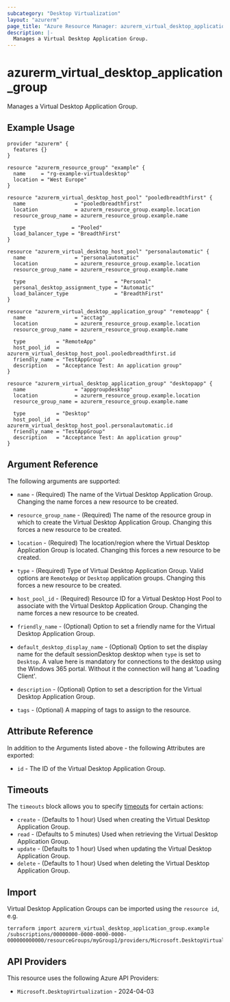 ```yaml
---
subcategory: "Desktop Virtualization"
layout: "azurerm"
page_title: "Azure Resource Manager: azurerm_virtual_desktop_application_group"
description: |-
  Manages a Virtual Desktop Application Group.
---
```


# azurerm_virtual_desktop_application_group

Manages a Virtual Desktop Application Group.

## Example Usage

```hcl
provider "azurerm" {
  features {}
}

resource "azurerm_resource_group" "example" {
  name     = "rg-example-virtualdesktop"
  location = "West Europe"
}

resource "azurerm_virtual_desktop_host_pool" "pooledbreadthfirst" {
  name                = "pooledbreadthfirst"
  location            = azurerm_resource_group.example.location
  resource_group_name = azurerm_resource_group.example.name

  type               = "Pooled"
  load_balancer_type = "BreadthFirst"
}

resource "azurerm_virtual_desktop_host_pool" "personalautomatic" {
  name                = "personalautomatic"
  location            = azurerm_resource_group.example.location
  resource_group_name = azurerm_resource_group.example.name

  type                             = "Personal"
  personal_desktop_assignment_type = "Automatic"
  load_balancer_type               = "BreadthFirst"
}

resource "azurerm_virtual_desktop_application_group" "remoteapp" {
  name                = "acctag"
  location            = azurerm_resource_group.example.location
  resource_group_name = azurerm_resource_group.example.name

  type          = "RemoteApp"
  host_pool_id  = azurerm_virtual_desktop_host_pool.pooledbreadthfirst.id
  friendly_name = "TestAppGroup"
  description   = "Acceptance Test: An application group"
}

resource "azurerm_virtual_desktop_application_group" "desktopapp" {
  name                = "appgroupdesktop"
  location            = azurerm_resource_group.example.location
  resource_group_name = azurerm_resource_group.example.name

  type          = "Desktop"
  host_pool_id  = azurerm_virtual_desktop_host_pool.personalautomatic.id
  friendly_name = "TestAppGroup"
  description   = "Acceptance Test: An application group"
}
```

## Argument Reference

The following arguments are supported:

* `name` - (Required) The name of the Virtual Desktop Application Group. Changing the name forces a new resource to be created.

* `resource_group_name` - (Required) The name of the resource group in which to create the Virtual Desktop Application Group. Changing this forces a new resource to be created.

* `location` - (Required) The location/region where the Virtual Desktop Application Group is located. Changing this forces a new resource to be created.

* `type` - (Required) Type of Virtual Desktop Application Group. Valid options are `RemoteApp` or `Desktop` application groups. Changing this forces a new resource to be created.

* `host_pool_id` - (Required) Resource ID for a Virtual Desktop Host Pool to associate with the Virtual Desktop Application Group. Changing the name forces a new resource to be created.

* `friendly_name` - (Optional) Option to set a friendly name for the Virtual Desktop Application Group.

* `default_desktop_display_name` - (Optional) Option to set the display name for the default sessionDesktop desktop when `type` is set to `Desktop`. A value here is mandatory for connections to the desktop using the Windows 365 portal. Without it the connection will hang at 'Loading Client'.

* `description` - (Optional) Option to set a description for the Virtual Desktop Application Group.

* `tags` - (Optional) A mapping of tags to assign to the resource.

## Attribute Reference

In addition to the Arguments listed above - the following Attributes are exported:

* `id` - The ID of the Virtual Desktop Application Group.

## Timeouts

The `timeouts` block allows you to specify [timeouts](https://developer.hashicorp.com/terraform/language/resources/configure#define-operation-timeouts) for certain actions:

* `create` - (Defaults to 1 hour) Used when creating the Virtual Desktop Application Group.
* `read` - (Defaults to 5 minutes) Used when retrieving the Virtual Desktop Application Group.
* `update` - (Defaults to 1 hour) Used when updating the Virtual Desktop Application Group.
* `delete` - (Defaults to 1 hour) Used when deleting the Virtual Desktop Application Group.

## Import

Virtual Desktop Application Groups can be imported using the `resource id`, e.g.

```shell
terraform import azurerm_virtual_desktop_application_group.example /subscriptions/00000000-0000-0000-0000-000000000000/resourceGroups/myGroup1/providers/Microsoft.DesktopVirtualization/applicationGroups/myapplicationgroup
```

## API Providers
<!-- This section is generated, changes will be overwritten -->
This resource uses the following Azure API Providers:

* `Microsoft.DesktopVirtualization` - 2024-04-03
